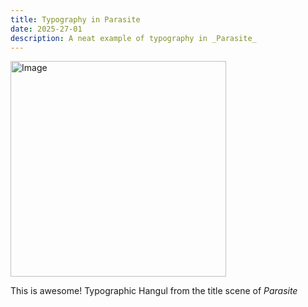 ```yaml
---
title: Typography in Parasite
date: 2025-27-01
description: A neat example of typography in _Parasite_
---
```


<img width="345" alt="Image" src="https://github.com/user-attachments/assets/e0be47a2-a8a4-4945-a3fe-07efbb15ae2c" />

This is awesome! Typographic Hangul from the title scene of _Parasite_
